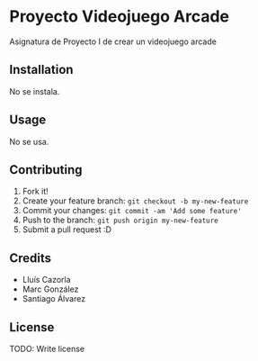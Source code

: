 # Proyecto Videojuego Arcade

Asignatura de Proyecto I de crear un videojuego arcade

## Installation

No se instala.

## Usage

No se usa.

## Contributing

1. Fork it!
2. Create your feature branch: `git checkout -b my-new-feature`
3. Commit your changes: `git commit -am 'Add some feature'`
4. Push to the branch: `git push origin my-new-feature`
5. Submit a pull request :D

## Credits

- Lluís Cazorla
- Marc González
- Santiago Álvarez

## License

TODO: Write license
